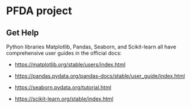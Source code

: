 # PFDA project


## Get Help

Python libraries Matplotlib, Pandas, Seaborn, and Scikit-learn all have comprehensive user guides in the official docs:

- https://matplotlib.org/stable/users/index.html

- https://pandas.pydata.org/pandas-docs/stable/user_guide/index.html

- https://seaborn.pydata.org/tutorial.html

- https://scikit-learn.org/stable/index.html